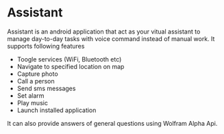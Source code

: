 # Assistant

Assistant is an android application that act as your vitual assistant to manage day-to-day tasks with voice command instead of manual work.
It supports following features
- Toogle services (WiFi, Bluetooth etc)
- Navigate to specified location on map
- Capture photo
- Call a person
- Send sms messages
- Set alarm
- Play music
- Launch installed application

It can also provide answers of general questions using Wolfram Alpha Api.
